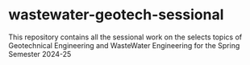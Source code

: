 # wastewater-geotech-sessional
This repository contains all the sessional work on the selects topics of Geotechnical Engineering and WasteWater Engineering for the Spring Semester 2024-25
